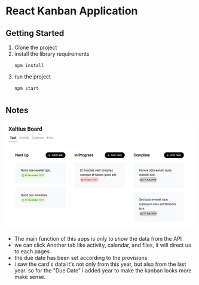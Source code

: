 # React Kanban Application

## Getting Started
1. Clone the project
2. install the library requirements
    ``` 
    npm install 
    ```
3. run the project
    ``` 
    npm start 
    ```
#

## Notes 
![Alt text](https://raw.githubusercontent.com/dimassyaiful/xaltius-test/main/kanban-react-app/screenshots/1.png "Screenshots")
- The main function of this apps is only to show the data from the API 
- we can click Another tab like activity, calendar, and files, it will direct us to each pages
- the due date has been set according to the provisions
- i saw the card's data it's not only from this year, but also from the last year. so for the "Due Date" i added year to make the kanban looks more make sense. 

